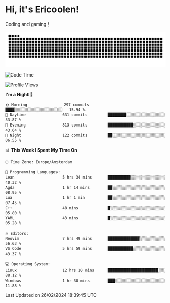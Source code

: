 # Hi, it's Ericoolen!
Coding and gaming！

<picture>
  <source media="(prefers-color-scheme: dark)" srcset="https://raw.githubusercontent.com/Eric-Song-Nop/Eric-Song-Nop/output/github-contribution-grid-snake-dark.svg">
  <source media="(prefers-color-scheme: light)" srcset="https://raw.githubusercontent.com/Eric-Song-Nop/Eric-Song-Nop/output/github-contribution-grid-snake.svg">
  <img alt="github contribution grid snake animation" src="https://raw.githubusercontent.com/Eric-Song-Nop/Eric-Song-Nop/output/github-contribution-grid-snake.svg">
</picture>

<!--START_SECTION:waka-->
![Code Time](http://img.shields.io/badge/Code%20Time-1%2C190%20hrs%2013%20mins-blue)

![Profile Views](http://img.shields.io/badge/Profile%20Views-11-blue)

**I'm a Night 🦉** 

```text
🌞 Morning                297 commits         ████░░░░░░░░░░░░░░░░░░░░░   15.94 % 
🌆 Daytime                631 commits         ████████░░░░░░░░░░░░░░░░░   33.87 % 
🌃 Evening                813 commits         ███████████░░░░░░░░░░░░░░   43.64 % 
🌙 Night                  122 commits         ██░░░░░░░░░░░░░░░░░░░░░░░   06.55 % 
```


📊 **This Week I Spent My Time On** 

```text
🕑︎ Time Zone: Europe/Amsterdam

💬 Programming Languages: 
Lean                     5 hrs 34 mins       ██████████░░░░░░░░░░░░░░░   40.32 % 
Agda                     1 hr 14 mins        ██░░░░░░░░░░░░░░░░░░░░░░░   08.95 % 
Lua                      1 hr 1 min          ██░░░░░░░░░░░░░░░░░░░░░░░   07.45 % 
C++                      48 mins             █░░░░░░░░░░░░░░░░░░░░░░░░   05.80 % 
YAML                     43 mins             █░░░░░░░░░░░░░░░░░░░░░░░░   05.28 % 

🔥 Editors: 
Neovim                   7 hrs 49 mins       ██████████████░░░░░░░░░░░   56.63 % 
VS Code                  5 hrs 59 mins       ███████████░░░░░░░░░░░░░░   43.37 % 

💻 Operating System: 
Linux                    12 hrs 10 mins      ██████████████████████░░░   88.12 % 
Windows                  1 hr 38 mins        ███░░░░░░░░░░░░░░░░░░░░░░   11.88 % 
```


 Last Updated on 26/02/2024 18:39:45 UTC
<!--END_SECTION:waka-->
